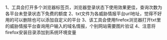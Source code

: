 1、工具会打开多个浏览器标签页，浏览器登录状态下使用效果更佳，查询次数为各平台未登录状态下免费的额度
2、txt文件为各威胁情报平台url地址，觉得不好用的可以删除也可以添加自定义的平台
3、该工具会使用firefox浏览器打开txt里的威胁情报平台查询用户输入的域名情报，个别网站需要图片验证
4、注意将firefox安装目录添加到系统环境变量

